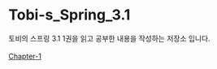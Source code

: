 # Tobi-s_Spring_3.1

토비의 스프링 3.1 1권을 읽고 공부한 내용을 작성하는 저장소 입니다.
<br />
<br />
[Chapter-1](../readme/chapter-1.md)
